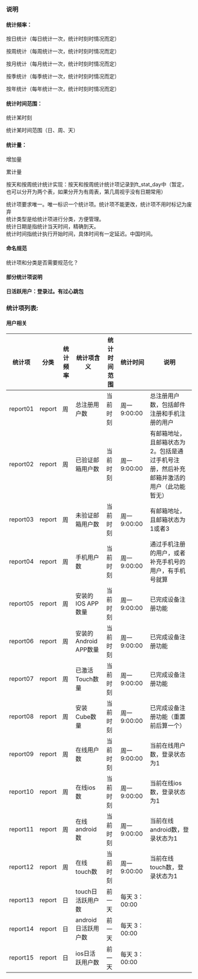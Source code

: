 ### 说明

#### 统计频率：

按日统计（每日统计一次，统计时刻时情况而定）

按周统计（每周统计一次，统计时刻时情况而定）

按月统计（每月统计一次，统计时刻时情况而定）

按季统计（每季统计一次，统计时刻时情况而定）

按年统计（每年统计一次，统计时刻时情况而定）

#### 统计时间范围：

统计某时刻

统计某时间范围（日、周、天）

#### 统计量：

增加量

累计量

按天和按周统计统计实现：按天和按周统计统计项记录到ft\_stat\_day中（暂定，也可以分开为两个表，如果分开为有周表，第几周视乎没有日期常用）

统计项要求唯一。唯一标识一个统计项。统计项不能更改，统计项不用时标记为废弃  
统计类型是给统计项进行分类，方便管理。  
统计日期是指统计当天时间，精确到天。  
统计时间指统计执行开始时间，具体时间有一定延迟。中国时间。

#### 命名规范

统计项和分类是否需要规范化？

#### 部分统计项说明

**日活跃用户：登录过。有过心跳包**

### 统计项列表:

#### 用户相关

| 统计项 | 分类 | 统计频率 | 统计项含义 | 统计时间范围 | 统计时间 | 说明 |
| --- | --- | --- | --- | --- | --- | --- |
| report01 | report | 周 | 总注册用户数 | 当前时刻 | 周一 9:00:00 | 总注册用户数，包括邮件注册和手机注册的用户 |
| report02 | report | 周 | 已验证邮箱用户数 | 当前时刻 | 周一 9:00:00 | 有邮箱地址，且邮箱状态为2。包括是通过手机号注册，然后补充邮箱并激活的用户（此功能暂无） |
| report03 | report | 周 | 未验证邮箱用户数 | 当前时刻 | 周一 9:00:00 | 有邮箱地址，且邮箱状态为1或者3 |
| report04 | report | 周 | 手机用户数 | 当前时刻 | 周一 9:00:00 | 通过手机注册的用户，或者补充手机号的用户，有手机号就算 |
| report05 | report | 周 | 安装的IOS APP数量 | 当前时刻 | 周一 9:00:00 | 已完成设备注册功能 |
| report06 | report | 周 | 安装的Android APP数量 | 当前时刻 | 周一 9:00:00 | 已完成设备注册功能 |
| report07 | report | 周 | 已激活Touch数量 | 当前时刻 | 周一 9:00:00 | 已完成设备注册功能 |
| report08 | report | 周 | 安装Cube数量 | 当前时刻 | 周一 9:00:00 | 已完成设备注册功能（重置前后算一个） |
| report09 | report | 周 | 在线用户数 | 当前时刻 | 周一 9:00:00 | 当前在线用户数，登录状态为1 |
| report10 | report | 周 | 在线ios数 | 当前时刻 | 周一 9:00:00 | 当前在线ios数，登录状态为1 |
| report11 | report | 周 | 在线android数 | 当前时刻 | 周一 9:00:00 | 当前在线android数，登录状态为1 |
| report12 | report | 周 | 在线touch数 | 当前时刻 | 周一 9:00:00 | 当前在线touch数，登录状态为1 |
| report13 | report | 日 | touch日活跃用户数 | 前一天 | 每天 3：00:00 |  |
| report14 | report | 日 | android日活跃用户数 | 前一天 | 每天 3：00:00 |  |
| report15 | report | 日 | ios日活跃用户数 | 前一天 | 每天 3：00:00 |  |



